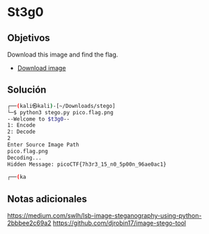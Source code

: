 # St3g0

## Objetivos
Download this image and find the flag.

-   [Download image](https://artifacts.picoctf.net/c/421/pico.flag.png)


## Solución 
```bash
┌──(kali㉿kali)-[~/Downloads/stego]
└─$ python3 stego.py pico.flag.png
--Welcome to $t3g0--
1: Encode
2: Decode
2 
Enter Source Image Path
pico.flag.png   
Decoding...
Hidden Message: picoCTF{7h3r3_15_n0_5p00n_96ae0ac1}
                                                                                                                    
┌──(ka
```

## Notas adicionales 
https://medium.com/swlh/lsb-image-steganography-using-python-2bbbee2c69a2
https://github.com/djrobin17/image-stego-tool
